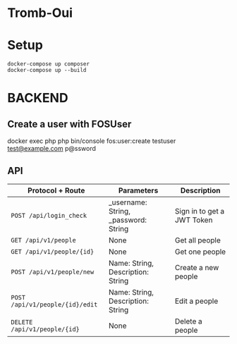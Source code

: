 # Tromb-Oui

# Setup

```
docker-compose up composer
docker-compose up --build
```
# BACKEND

## Create a user with FOSUser
docker exec php php bin/console fos:user:create testuser test@example.com p@ssword

## API
|Protocol + Route                |Parameters                          |Description                         |
|----------------|-------------------------------|-----------------------------|
|`POST /api/login_check`|   _username: String, _password: String         |Sign in to get a JWT Token            |
|`GET /api/v1/people`|   None         |Get all people            |
|`GET /api/v1/people/{id}`          |None|Get one people |
|`POST /api/v1/people/new`          |Name: String, Description: String            |Create a new people            |
|`POST /api/v1/people/{id}/edit`          |Name: String, Description: String  |Edit a people|
|`DELETE /api/v1/people/{id}`          |None|Delete a people|
